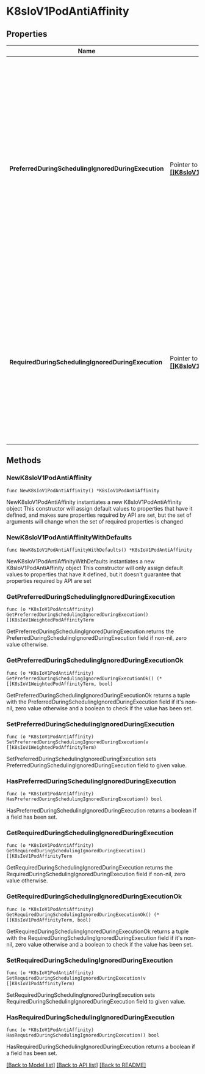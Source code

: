 # K8sIoV1PodAntiAffinity

## Properties

Name | Type | Description | Notes
------------ | ------------- | ------------- | -------------
**PreferredDuringSchedulingIgnoredDuringExecution** | Pointer to [**[]K8sIoV1WeightedPodAffinityTerm**](K8sIoV1WeightedPodAffinityTerm.md) | The scheduler will prefer to schedule pods to nodes that satisfy the anti-affinity expressions specified by this field, but it may choose a node that violates one or more of the expressions. The node that is most preferred is the one with the greatest sum of weights, i.e. for each node that meets all of the scheduling requirements (resource request, requiredDuringScheduling anti-affinity expressions, etc.), compute a sum by iterating through the elements of this field and adding \&quot;weight\&quot; to the sum if the node has pods which matches the corresponding podAffinityTerm; the node(s) with the highest sum are the most preferred. | [optional] 
**RequiredDuringSchedulingIgnoredDuringExecution** | Pointer to [**[]K8sIoV1PodAffinityTerm**](K8sIoV1PodAffinityTerm.md) | If the anti-affinity requirements specified by this field are not met at scheduling time, the pod will not be scheduled onto the node. If the anti-affinity requirements specified by this field cease to be met at some point during pod execution (e.g. due to a pod label update), the system may or may not try to eventually evict the pod from its node. When there are multiple elements, the lists of nodes corresponding to each podAffinityTerm are intersected, i.e. all terms must be satisfied. | [optional] 

## Methods

### NewK8sIoV1PodAntiAffinity

`func NewK8sIoV1PodAntiAffinity() *K8sIoV1PodAntiAffinity`

NewK8sIoV1PodAntiAffinity instantiates a new K8sIoV1PodAntiAffinity object
This constructor will assign default values to properties that have it defined,
and makes sure properties required by API are set, but the set of arguments
will change when the set of required properties is changed

### NewK8sIoV1PodAntiAffinityWithDefaults

`func NewK8sIoV1PodAntiAffinityWithDefaults() *K8sIoV1PodAntiAffinity`

NewK8sIoV1PodAntiAffinityWithDefaults instantiates a new K8sIoV1PodAntiAffinity object
This constructor will only assign default values to properties that have it defined,
but it doesn't guarantee that properties required by API are set

### GetPreferredDuringSchedulingIgnoredDuringExecution

`func (o *K8sIoV1PodAntiAffinity) GetPreferredDuringSchedulingIgnoredDuringExecution() []K8sIoV1WeightedPodAffinityTerm`

GetPreferredDuringSchedulingIgnoredDuringExecution returns the PreferredDuringSchedulingIgnoredDuringExecution field if non-nil, zero value otherwise.

### GetPreferredDuringSchedulingIgnoredDuringExecutionOk

`func (o *K8sIoV1PodAntiAffinity) GetPreferredDuringSchedulingIgnoredDuringExecutionOk() (*[]K8sIoV1WeightedPodAffinityTerm, bool)`

GetPreferredDuringSchedulingIgnoredDuringExecutionOk returns a tuple with the PreferredDuringSchedulingIgnoredDuringExecution field if it's non-nil, zero value otherwise
and a boolean to check if the value has been set.

### SetPreferredDuringSchedulingIgnoredDuringExecution

`func (o *K8sIoV1PodAntiAffinity) SetPreferredDuringSchedulingIgnoredDuringExecution(v []K8sIoV1WeightedPodAffinityTerm)`

SetPreferredDuringSchedulingIgnoredDuringExecution sets PreferredDuringSchedulingIgnoredDuringExecution field to given value.

### HasPreferredDuringSchedulingIgnoredDuringExecution

`func (o *K8sIoV1PodAntiAffinity) HasPreferredDuringSchedulingIgnoredDuringExecution() bool`

HasPreferredDuringSchedulingIgnoredDuringExecution returns a boolean if a field has been set.

### GetRequiredDuringSchedulingIgnoredDuringExecution

`func (o *K8sIoV1PodAntiAffinity) GetRequiredDuringSchedulingIgnoredDuringExecution() []K8sIoV1PodAffinityTerm`

GetRequiredDuringSchedulingIgnoredDuringExecution returns the RequiredDuringSchedulingIgnoredDuringExecution field if non-nil, zero value otherwise.

### GetRequiredDuringSchedulingIgnoredDuringExecutionOk

`func (o *K8sIoV1PodAntiAffinity) GetRequiredDuringSchedulingIgnoredDuringExecutionOk() (*[]K8sIoV1PodAffinityTerm, bool)`

GetRequiredDuringSchedulingIgnoredDuringExecutionOk returns a tuple with the RequiredDuringSchedulingIgnoredDuringExecution field if it's non-nil, zero value otherwise
and a boolean to check if the value has been set.

### SetRequiredDuringSchedulingIgnoredDuringExecution

`func (o *K8sIoV1PodAntiAffinity) SetRequiredDuringSchedulingIgnoredDuringExecution(v []K8sIoV1PodAffinityTerm)`

SetRequiredDuringSchedulingIgnoredDuringExecution sets RequiredDuringSchedulingIgnoredDuringExecution field to given value.

### HasRequiredDuringSchedulingIgnoredDuringExecution

`func (o *K8sIoV1PodAntiAffinity) HasRequiredDuringSchedulingIgnoredDuringExecution() bool`

HasRequiredDuringSchedulingIgnoredDuringExecution returns a boolean if a field has been set.


[[Back to Model list]](../README.md#documentation-for-models) [[Back to API list]](../README.md#documentation-for-api-endpoints) [[Back to README]](../README.md)


